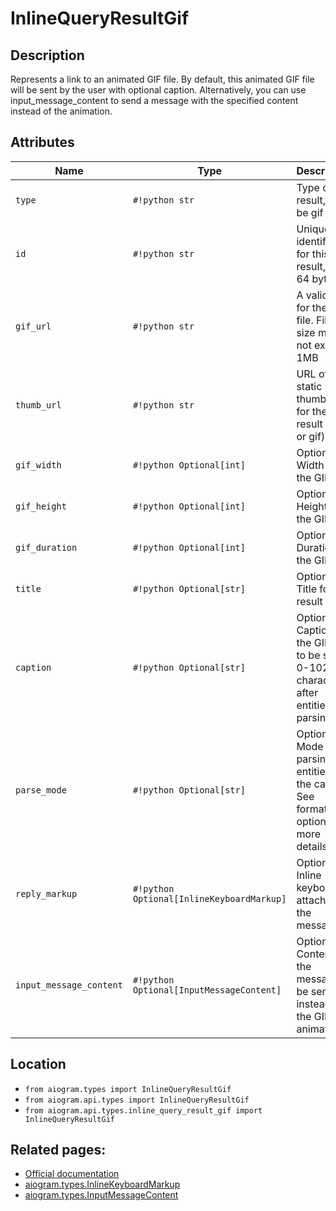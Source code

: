 # InlineQueryResultGif

## Description

Represents a link to an animated GIF file. By default, this animated GIF file will be sent by the user with optional caption. Alternatively, you can use input_message_content to send a message with the specified content instead of the animation.


## Attributes

| Name | Type | Description |
| - | - | - |
| `type` | `#!python str` | Type of the result, must be gif |
| `id` | `#!python str` | Unique identifier for this result, 1-64 bytes |
| `gif_url` | `#!python str` | A valid URL for the GIF file. File size must not exceed 1MB |
| `thumb_url` | `#!python str` | URL of the static thumbnail for the result (jpeg or gif) |
| `gif_width` | `#!python Optional[int]` | Optional. Width of the GIF |
| `gif_height` | `#!python Optional[int]` | Optional. Height of the GIF |
| `gif_duration` | `#!python Optional[int]` | Optional. Duration of the GIF |
| `title` | `#!python Optional[str]` | Optional. Title for the result |
| `caption` | `#!python Optional[str]` | Optional. Caption of the GIF file to be sent, 0-1024 characters after entities parsing |
| `parse_mode` | `#!python Optional[str]` | Optional. Mode for parsing entities in the caption. See formatting options for more details. |
| `reply_markup` | `#!python Optional[InlineKeyboardMarkup]` | Optional. Inline keyboard attached to the message |
| `input_message_content` | `#!python Optional[InputMessageContent]` | Optional. Content of the message to be sent instead of the GIF animation |



## Location

- `from aiogram.types import InlineQueryResultGif`
- `from aiogram.api.types import InlineQueryResultGif`
- `from aiogram.api.types.inline_query_result_gif import InlineQueryResultGif`

## Related pages:

- [Official documentation](https://core.telegram.org/bots/api#inlinequeryresultgif)
- [aiogram.types.InlineKeyboardMarkup](../types/inline_keyboard_markup.md)
- [aiogram.types.InputMessageContent](../types/input_message_content.md)
